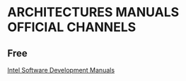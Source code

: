 # ARCHITECTURES MANUALS OFFICIAL CHANNELS
## Free
[Intel Software Development Manuals](https://www.intel.com/content/www/us/en/developer/articles/technical/intel-sdm.html)
